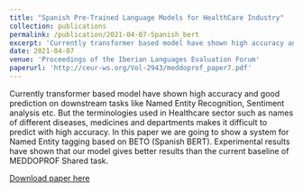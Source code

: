 ```yaml
---
title: "Spanish Pre-Trained Language Models for HealthCare Industry"
collection: publications
permalink: /publication/2021-04-07-Spanish_bert
excerpt: 'Currently transformer based model have shown high accuracy and good prediction on downstream tasks like Named Entity Recognition, Sentiment analysis etc. But the terminologies used in Healthcare sector such as names of different diseases, medicines and departments makes it difficult to predict with high accuracy. In this paper we are going to show a system for Named Entity tagging based on BETO (Spanish BERT). Experimental results have shown that our model gives better results than the current baseline of MEDDOPROF Shared task.'
date: 2021-04-07
venue: 'Proceedings of the Iberian Languages Evaluation Forum'
paperurl: 'http://ceur-ws.org/Vol-2943/meddoprof_paper7.pdf'
---
```

Currently transformer based model have shown high accuracy and good prediction on downstream tasks like Named Entity Recognition, Sentiment analysis etc. But the terminologies used in Healthcare sector such as names of different diseases, medicines and departments makes it difficult to predict with high accuracy. In this paper we are going to show a system for Named Entity tagging based on BETO (Spanish BERT). Experimental results have shown that our model gives better results than the current baseline of MEDDOPROF Shared task.

[Download paper here](http://ceur-ws.org/Vol-2943/meddoprof_paper7.pdf)
